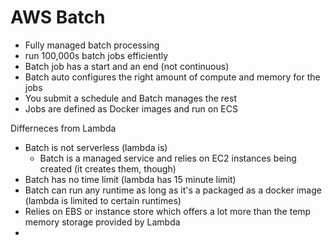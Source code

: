 # AWS Batch
- Fully managed batch processing
- run 100,000s batch jobs efficiently
- Batch job has a start and an end (not continuous)
- Batch auto configures the right amount of compute and memory for the jobs
- You submit a schedule and Batch manages the rest
- Jobs are defined as Docker images and run on ECS

Differneces from Lambda
- Batch is not serverless (lambda is)
  - Batch is a managed service and relies on EC2 instances being created (it creates them, though)
- Batch has no time limit (lambda has 15 minute limit)
- Batch can run any runtime as long as it's a packaged as a docker image (lambda is limited to certain runtimes)
- Relies on EBS or instance store which offers a lot more than the temp memory storage provided by Lambda
- 